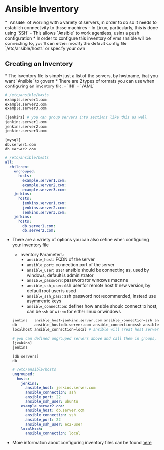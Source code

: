 <h1>Ansible Inventory</h1>
* `Ansible` of working with a variety of servers, in order to do so it needs to establish connectivity to those machines
  - In Linux, particularly, this is done using `SSH`
  - This allows `Ansible` to work agentless, usins a push configuration
* In order to configure this inventory of vms ansible will be connecting to, you'll can either modify the default config file `/etc/ansible/hosts` or specify your own

<h2>Creating an Inventory</h2>
* The inventory file is simply just a list of the servers, by hostname, that you want `Ansible` to govern
* There are 2 types of formats you can use when configuring an inventory file:
  - `INI`
  - `YAML`
  
  ```bash
  # /etc/ansible/hosts
  example.server1.com
  example.server2.com
  example.server3.com

  [jenkins] # you can group servers into sections like this as well
  jenkins.server1.com
  jenkins.server2.com
  jenkins.server3.com

  [mysql]
  db.server1.com
  db.server2.com
  ```

  ```yml
  # /etc/ansible/hosts
  all:
    children:
      ungrouped:
        hosts:
          example.server1.com:
          example.server2.com:
          example.server3.com:
      jenkins:
        hosts:
          jenkins.server1.com:
          jenkins.server2.com:
          jenkins.server3.com:
      jenkins:
        hosts:
          db.server1.com:
          db.server2.com:
  ```

* There are a variety of options you can also define when configuring your inventory file
  - Inventory Parameters:
    * `ansible_host`: FQDN of the server
    * `ansible_port`: connection port of the server
    * `ansible_user`: user ansible should be connecting as, used by windows, default is administrator
    * `ansible_password`: password for windows machine
    * `ansible_ssh_user`: ssh user for remote host # new version, by default root user is used
    * `ansible_ssh_pass`: ssh password not recommended, instead use asymmetric keys
    * `ansible_connection`: defines how ansible should connect to host, can be `ssh` or `winrm` for either linux or windows
  
  ```bash
  jenkins   ansible_host=jenkins.server.com ansible_connection=ssh ansible_port=22 ansible_user=ubuntu
  db        ansible_host=db.server.com ansible_connection=ssh ansible_port=22 ansible_user=ec2-user
  localhost ansible_connection=local # ansible will treat host server as part of inventory

  # you can defined ungrouped servers above and call them in groups, by their alias names, below
  [jenkins]
  jenkins

  [db-servers]
  db
  ```

  ```yml
  # /etc/ansible/hosts
  ungrouped:
    hosts:
      jenkins:
        ansible_host: jenkins.server.com
        ansible_connection: ssh
        ansible_port: 22
        ansible_ssh_user: ubuntu
      example.server2.com:
        ansible_host: db.server.com
        ansible_connection: ssh
        ansible_port: 22
        ansible_ssh_user: ec2-user
      localhost:
        ansible_connection: local
  ```

* More information about configuring inventory files can be found [here](https://docs.ansible.com/ansible/latest/inventory_guide/intro_inventory.html)
